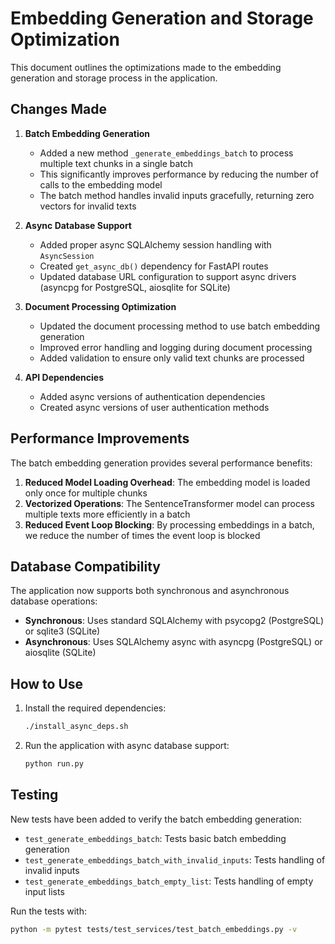 # Embedding Generation and Storage Optimization

This document outlines the optimizations made to the embedding generation and storage process in the application.

## Changes Made

1. **Batch Embedding Generation**
   - Added a new method `_generate_embeddings_batch` to process multiple text chunks in a single batch
   - This significantly improves performance by reducing the number of calls to the embedding model
   - The batch method handles invalid inputs gracefully, returning zero vectors for invalid texts

2. **Async Database Support**
   - Added proper async SQLAlchemy session handling with `AsyncSession`
   - Created `get_async_db()` dependency for FastAPI routes
   - Updated database URL configuration to support async drivers (asyncpg for PostgreSQL, aiosqlite for SQLite)

3. **Document Processing Optimization**
   - Updated the document processing method to use batch embedding generation
   - Improved error handling and logging during document processing
   - Added validation to ensure only valid text chunks are processed

4. **API Dependencies**
   - Added async versions of authentication dependencies
   - Created async versions of user authentication methods

## Performance Improvements

The batch embedding generation provides several performance benefits:

1. **Reduced Model Loading Overhead**: The embedding model is loaded only once for multiple chunks
2. **Vectorized Operations**: The SentenceTransformer model can process multiple texts more efficiently in a batch
3. **Reduced Event Loop Blocking**: By processing embeddings in a batch, we reduce the number of times the event loop is blocked

## Database Compatibility

The application now supports both synchronous and asynchronous database operations:

- **Synchronous**: Uses standard SQLAlchemy with psycopg2 (PostgreSQL) or sqlite3 (SQLite)
- **Asynchronous**: Uses SQLAlchemy async with asyncpg (PostgreSQL) or aiosqlite (SQLite)

## How to Use

1. Install the required dependencies:
   ```bash
   ./install_async_deps.sh
   ```

2. Run the application with async database support:
   ```bash
   python run.py
   ```

## Testing

New tests have been added to verify the batch embedding generation:

- `test_generate_embeddings_batch`: Tests basic batch embedding generation
- `test_generate_embeddings_batch_with_invalid_inputs`: Tests handling of invalid inputs
- `test_generate_embeddings_batch_empty_list`: Tests handling of empty input lists

Run the tests with:
```bash
python -m pytest tests/test_services/test_batch_embeddings.py -v
``` 